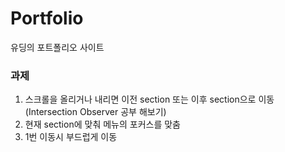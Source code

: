 # Portfolio
유딩의 포트폴리오 사이트

### 과제
1. 스크롤을 올리거나 내리면 이전 section 또는 이후 section으로 이동
    (Intersection Observer 공부 해보기)
2. 현재 section에 맞춰 메뉴의 포커스를 맞춤
3. 1번 이동시 부드럽게 이동